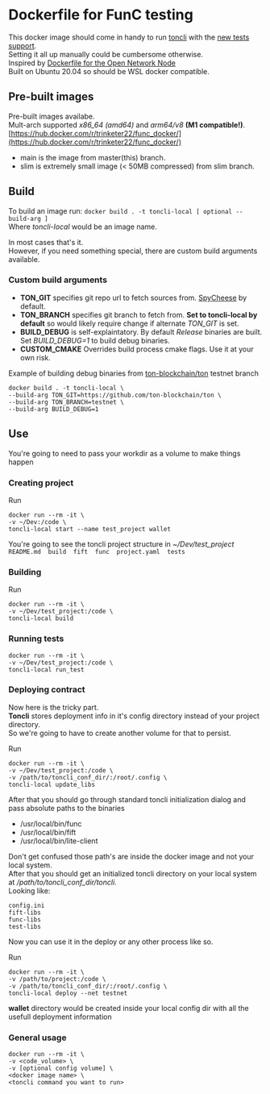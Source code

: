 ﻿# Dockerfile for FunC testing

This docker image should come in handy to run [toncli](https://github.com/disintar/toncli) with the [new tests support](https://github.com/disintar/toncli/blob/master/docs/advanced/func_tests_new.md).  
Setting it all up manually could be cumbersome otherwise.  
Inspired by [Dockerfile for the Open Network Node](https://github.com/ton-blockchain/ton/tree/master/docker)  
Built on Ubuntu 20.04 so should be WSL docker compatible.

## Pre-built images
Pre-built images availabe.  
Mult-arch supported *x86_64 (amd64)* and *arm64/v8* **(M1 compatible!)**.  
[https://hub.docker.com/r/trinketer22/func_docker/](https://hub.docker.com/r/trinketer22/func_docker/)  

- main is the image from master(this) branch.
- slim is extremely small image (< 50MB compressed) from slim branch.

## Build
 To build an image run: `docker build . -t toncli-local [ optional --build-arg ]`  
 Where *toncli-local* would be an image name.
 
 In most cases that's it.  
 However, if you need something special, there are custom build arguments available.
 
 ### Custom build arguments
- **TON_GIT** specifies git repo url to fetch sources from. [SpyCheese](https://github.com/SpyCheese/ton) by default.
- **TON_BRANCH** specifies git branch to fetch from. **Set to toncli-local by default** so would likely require change if alternate *TON_GIT* is set.
- **BUILD_DEBUG** is self-explaintatory. By default *Release* binaries are built. Set *BUILD_DEBUG=1* to build debug binaries.
- **CUSTOM_CMAKE** Overrides build process cmake flags. Use it at your own risk. 
	
Example of building debug binaries from [ton-blockchain/ton](https://github.com/ton-blockchain/ton) testnet branch

```console
docker build . -t toncli-local \
--build-arg TON_GIT=https://github.com/ton-blockchain/ton \
--build-arg TON_BRANCH=testnet \
--build-arg BUILD_DEBUG=1
```



## Use
 You're going to need to pass your workdir as a volume to make things happen
 ### Creating project
 Run  
 
 ``` console
 docker run --rm -it \
 -v ~/Dev:/code \
 toncli-local start --name test_project wallet 
 ```
 
 You're going to see the toncli project structure in *~/Dev/test_project*  
 `README.md  build  fift  func  project.yaml  tests`
  
 ### Building
 
  Run  
  
  ``` console
  docker run --rm -it \
  -v ~/Dev/test_project:/code \
  toncli-local build
  ```
	
 ### Running tests
   
   ``` console
   docker run --rm -it \
   -v ~/Dev/test_project:/code \
   toncli-local run_test
   ``` 

 ### Deploying contract
   Now here is the tricky part.  
   **Toncli** stores deployment info in it's config directory instead of your project directory.  
   So we're going to have to create another volume for that to persist.  
   
  Run
  ``` console
  docker run --rm -it \
  -v ~/Dev/test_project:/code \
  -v /path/to/toncli_conf_dir/:/root/.config \
  toncli-local update_libs
  ```
  After that you should go through standard toncli initialization dialog and pass absolute paths to the binaries
  - /usr/local/bin/func
  - /usr/local/bin/fift
  - /usr/local/bin/lite-client
  
  Don't get confused those path's are inside the docker image and not your local system.  
  After that you should get an initialized toncli directory on your local system at */path/to/toncli_conf_dir/toncli*.  
  Looking like:
  
  ``` console
  config.ini
  fift-libs
  func-libs
  test-libs
  ``` 
  
  Now you can use it in the deploy or any other process like so. 
  
  Run  
  
  ``` console
  docker run --rm -it \
  -v /path/to/project:/code \
  -v /path/to/toncli_conf_dir/:/root/.config \
  toncli-local deploy --net testnet
  ```
  
  **wallet** directory would be created inside your local config dir with all the usefull deployment information
### General usage
 ``` console
 docker run --rm -it \
 -v <code_volume> \
 -v [optional config volume] \
 <docker image name> \
 <toncli command you want to run>
 ```
